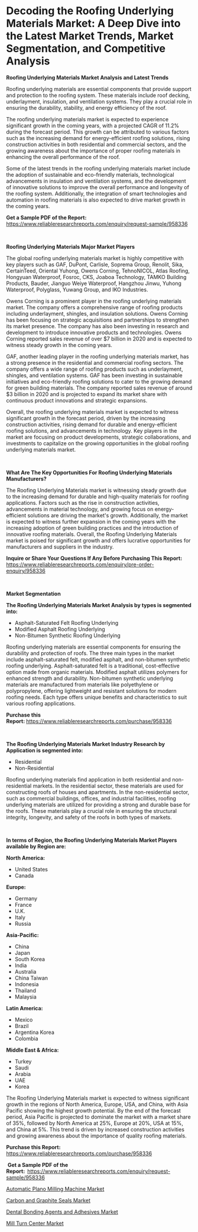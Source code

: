 <p><h1>Decoding the Roofing Underlying Materials Market: A Deep Dive into the Latest Market Trends, Market Segmentation, and Competitive Analysis</h1></p><p><strong>Roofing Underlying Materials Market Analysis and Latest Trends</strong></p>
<p><p>Roofing underlying materials are essential components that provide support and protection to the roofing system. These materials include roof decking, underlayment, insulation, and ventilation systems. They play a crucial role in ensuring the durability, stability, and energy efficiency of the roof.</p><p>The roofing underlying materials market is expected to experience significant growth in the coming years, with a projected CAGR of 11.2% during the forecast period. This growth can be attributed to various factors such as the increasing demand for energy-efficient roofing solutions, rising construction activities in both residential and commercial sectors, and the growing awareness about the importance of proper roofing materials in enhancing the overall performance of the roof.</p><p>Some of the latest trends in the roofing underlying materials market include the adoption of sustainable and eco-friendly materials, technological advancements in insulation and ventilation systems, and the development of innovative solutions to improve the overall performance and longevity of the roofing system. Additionally, the integration of smart technologies and automation in roofing materials is also expected to drive market growth in the coming years.</p></p>
<p><strong>Get a Sample PDF of the Report:&nbsp;</strong> <a href="https://www.reliableresearchreports.com/enquiry/request-sample/958336">https://www.reliableresearchreports.com/enquiry/request-sample/958336</a></p>
<p>&nbsp;</p>
<p><strong>Roofing Underlying Materials Major Market Players</strong></p>
<p><p>The global roofing underlying materials market is highly competitive with key players such as GAF, DuPont, Carlisle, Soprema Group, Renolit, Sika, CertainTeed, Oriental Yuhong, Owens Corning, TehnoNICOL, Atlas Roofing, Hongyuan Waterproof, Fosroc, CKS, Joaboa Technology, TAMKO Building Products, Bauder, Jianguo Weiye Waterproof, Hangzhou Jinwu, Yuhong Waterproof, Polyglass, Yuwang Group, and IKO Industries.</p><p>Owens Corning is a prominent player in the roofing underlying materials market. The company offers a comprehensive range of roofing products including underlayment, shingles, and insulation solutions. Owens Corning has been focusing on strategic acquisitions and partnerships to strengthen its market presence. The company has also been investing in research and development to introduce innovative products and technologies. Owens Corning reported sales revenue of over $7 billion in 2020 and is expected to witness steady growth in the coming years.</p><p>GAF, another leading player in the roofing underlying materials market, has a strong presence in the residential and commercial roofing sectors. The company offers a wide range of roofing products such as underlayment, shingles, and ventilation systems. GAF has been investing in sustainable initiatives and eco-friendly roofing solutions to cater to the growing demand for green building materials. The company reported sales revenue of around $3 billion in 2020 and is projected to expand its market share with continuous product innovations and strategic expansions.</p><p>Overall, the roofing underlying materials market is expected to witness significant growth in the forecast period, driven by the increasing construction activities, rising demand for durable and energy-efficient roofing solutions, and advancements in technology. Key players in the market are focusing on product developments, strategic collaborations, and investments to capitalize on the growing opportunities in the global roofing underlying materials market.</p></p>
<p>&nbsp;</p>
<p><strong>What Are The Key Opportunities For Roofing Underlying Materials Manufacturers?</strong></p>
<p><p>The Roofing Underlying Materials market is witnessing steady growth due to the increasing demand for durable and high-quality materials for roofing applications. Factors such as the rise in construction activities, advancements in material technology, and growing focus on energy-efficient solutions are driving the market's growth. Additionally, the market is expected to witness further expansion in the coming years with the increasing adoption of green building practices and the introduction of innovative roofing materials. Overall, the Roofing Underlying Materials market is poised for significant growth and offers lucrative opportunities for manufacturers and suppliers in the industry.</p></p>
<p><strong>Inquire or Share Your Questions If Any Before Purchasing This Report:</strong> <a href="https://www.reliableresearchreports.com/enquiry/pre-order-enquiry/958336">https://www.reliableresearchreports.com/enquiry/pre-order-enquiry/958336</a></p>
<p>&nbsp;</p>
<p><strong>Market Segmentation</strong></p>
<p><strong>The Roofing Underlying Materials Market Analysis by types is segmented into:</strong></p>
<p><ul><li>Asphalt-Saturated Felt Roofing Underlying</li><li>Modified Asphalt Roofing Underlying</li><li>Non-Bitumen Synthetic Roofing Underlying</li></ul></p>
<p><p>Roofing underlying materials are essential components for ensuring the durability and protection of roofs. The three main types in the market include asphalt-saturated felt, modified asphalt, and non-bitumen synthetic roofing underlying. Asphalt-saturated felt is a traditional, cost-effective option made from organic materials. Modified asphalt utilizes polymers for enhanced strength and durability. Non-bitumen synthetic underlying materials are manufactured from materials like polyethylene or polypropylene, offering lightweight and resistant solutions for modern roofing needs. Each type offers unique benefits and characteristics to suit various roofing applications.</p></p>
<p><strong>Purchase this Report:&nbsp;</strong><a href="https://www.reliableresearchreports.com/purchase/958336">https://www.reliableresearchreports.com/purchase/958336</a></p>
<p>&nbsp;</p>
<p><strong>The Roofing Underlying Materials Market Industry Research by Application is segmented into:</strong></p>
<p><ul><li>Residential</li><li>Non-Residential</li></ul></p>
<p><p>Roofing underlying materials find application in both residential and non-residential markets. In the residential sector, these materials are used for constructing roofs of houses and apartments. In the non-residential sector, such as commercial buildings, offices, and industrial facilities, roofing underlying materials are utilized for providing a strong and durable base for the roofs. These materials play a crucial role in ensuring the structural integrity, longevity, and safety of the roofs in both types of markets.</p></p>
<p>&nbsp;</p>
<p><strong>In terms of Region, the Roofing Underlying Materials Market Players available by Region are:</strong></p>
<p>
    <p> <strong> North America: </strong>
        <ul>
            <li>United States</li>
            <li>Canada</li>
        </ul>
        </p> 
    <p> <strong> Europe: </strong>
        <ul>
            <li>Germany</li>
            <li>France</li>
            <li>U.K.</li>
            <li>Italy</li>
            <li>Russia</li>
        </ul>
        </p> 
    <p> <strong> Asia-Pacific: </strong>
        <ul>
            <li>China</li>
            <li>Japan</li>
            <li>South Korea</li>
            <li>India</li>
            <li>Australia</li>
            <li>China Taiwan</li>
            <li>Indonesia</li>
            <li>Thailand</li>
            <li>Malaysia</li>
        </ul>
        </p> 
    <p> <strong> Latin America: </strong>
        <ul>
            <li>Mexico</li>
            <li>Brazil</li>
            <li>Argentina Korea</li>
            <li>Colombia</li>
        </ul>
        </p> 
    <p> <strong> Middle East & Africa: </strong>
        <ul>
            <li>Turkey</li>
            <li>Saudi</li>
            <li>Arabia</li>
            <li>UAE</li>
            <li>Korea</li>
        </ul>
    </p>
    </p>
<p><p>The Roofing Underlying Materials market is expected to witness significant growth in the regions of North America, Europe, USA, and China, with Asia Pacific showing the highest growth potential. By the end of the forecast period, Asia Pacific is projected to dominate the market with a market share of 35%, followed by North America at 25%, Europe at 20%, USA at 15%, and China at 5%. This trend is driven by increased construction activities and growing awareness about the importance of quality roofing materials.</p></p>
<p><strong>Purchase this Report: </strong><a href="https://www.reliableresearchreports.com/purchase/958336">https://www.reliableresearchreports.com/purchase/958336</a></p>
<p>&nbsp;<strong>Get a Sample PDF of the Report:&nbsp;&nbsp;</strong><a href="https://www.reliableresearchreports.com/enquiry/request-sample/958336">https://www.reliableresearchreports.com/enquiry/request-sample/958336</a></p>
<p><strong></strong></p>
<p><p><a href="https://view.publitas.com/reportprime-1/automatic-plano-milling-machine-market-size-evaluating-its-market-trends-growth-and-projections-2023-2030/">Automatic Plano Milling Machine Market</a></p><p><a href="https://unruly-ladybug-44b.notion.site/Carbon-and-Graphite-Seals-Market-A-Comprehensive-Report-of-its-Market-Share-Growth-Trends-2024--84774c743cd249b487280a4fb5090e49">Carbon and Graphite Seals Market</a></p><p><a href="https://view.publitas.com/reportprime-1/dental-bonding-agents-and-adhesives-market-size-and-growth-market-segmentation-regional-and-country-breakdowns-and-market-trends-for-period-from-2023-2030/">Dental Bonding Agents and Adhesives Market</a></p><p><a href="https://view.publitas.com/reportprime-1/mill-turn-center-market-provides-a-comprehensive-analysis-including-a-macro-overview-of-the-market-as-well-as-micro-details-such-as-market-size-and-competitive-landscape/">Mill Turn Center Market</a></p></p>